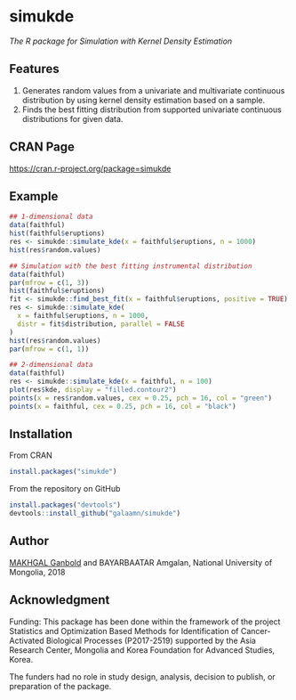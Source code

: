 # simukde

*The R package for Simulation with Kernel Density Estimation*

## Features

1. Generates random values from a univariate and multivariate continuous distribution by using kernel density estimation based on a sample.
2. Finds the best fitting distribution from supported univariate continuous distributions for given data.

## CRAN Page

https://cran.r-project.org/package=simukde

## Example

```R
## 1-dimensional data
data(faithful)
hist(faithful$eruptions)
res <- simukde::simulate_kde(x = faithful$eruptions, n = 1000)
hist(res$random.values)

## Simulation with the best fitting instrumental distribution
data(faithful)
par(mfrow = c(1, 3))
hist(faithful$eruptions)
fit <- simukde::find_best_fit(x = faithful$eruptions, positive = TRUE)
res <- simukde::simulate_kde(
  x = faithful$eruptions, n = 1000,
  distr = fit$distribution, parallel = FALSE
)
hist(res$random.values)
par(mfrow = c(1, 1))

## 2-dimensional data
data(faithful)
res <- simukde::simulate_kde(x = faithful, n = 100)
plot(res$kde, display = "filled.contour2")
points(x = res$random.values, cex = 0.25, pch = 16, col = "green")
points(x = faithful, cex = 0.25, pch = 16, col = "black")
```

## Installation

From CRAN

```R
install.packages("simukde")
```

From the repository on GitHub

```R
install.packages("devtools")
devtools::install_github("galaamn/simukde")
```

## Author

[MAKHGAL Ganbold](http://galaa.mn/ "Galaa's Personal Page") and BAYARBAATAR Amgalan, National University of Mongolia, 2018

## Acknowledgment

Funding: This package has been done within the framework of the project Statistics and Optimization Based Methods for Identification of Cancer-Activated Biological Processes (P2017-2519) supported by the Asia Research Center, Mongolia and Korea Foundation for Advanced Studies, Korea.

The funders had no role in study design, analysis, decision to publish, or preparation of the package.
